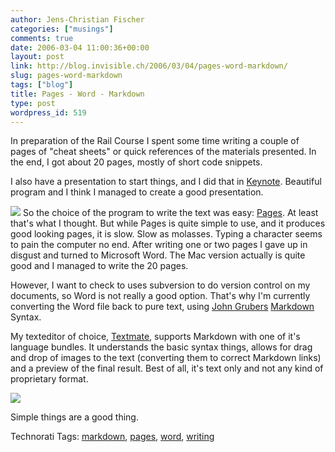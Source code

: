 ```yaml
---
author: Jens-Christian Fischer
categories: ["musings"]
comments: true
date: 2006-03-04 11:00:36+00:00
layout: post
link: http://blog.invisible.ch/2006/03/04/pages-word-markdown/
slug: pages-word-markdown
tags: ["blog"]
title: Pages - Word - Markdown
type: post
wordpress_id: 519
---
```


In preparation of the Rail Course I spent some time writing a couple of pages of "cheat sheets" or quick references of the materials presented. In the end, I got about 20 pages, mostly of short code snippets.

I also have a presentation to start things, and I did that in [Keynote][1]. Beautiful program and I think I managed to create a good presentation.

![](http://static.flickr.com/43/107547591_97f6ed0f7c.jpg?v=0) So the choice of the program to write the text was easy: [Pages][2]. At least that's what I thought. But while Pages is quite simple to use, and it produces good looking pages, it is slow. Slow as molasses. Typing a character seems to pain the computer no end. After writing one or two pages I gave up in disgust and turned to Microsoft Word. The Mac version actually is quite good and I managed to write the 20 pages. 

However, I want to check to uses subversion to do version control on my documents, so Word is not really a good option. That's why I'm currently converting the Word file back to pure text, using [John Grubers][3] [Markdown][4] Syntax. 

My texteditor of choice, [Textmate][5], supports Markdown with one of it's language bundles. It understands the basic syntax things, allows for drag and drop of images to the text (converting them to correct Markdown links) and a preview of the final result. Best of all, it's text only and not any kind of proprietary format. 

[![](http://static.flickr.com/42/107550128_4ceeb79d45_m.jpg)](http://www.flickr.com/photos/jcfischer/107550128/)

Simple things are a good thing.


[1]: http://www.apple.com/iwork/keynote/
[2]: http://www.apple.com/iwork/pages/
[3]: http://daringfireball.net/
[4]: http://daringfireball.net/projects/markdown/
[5]: http://www.macromates.com



Technorati Tags: [markdown](http://www.technorati.com/tag/markdown), [pages](http://www.technorati.com/tag/pages), [word](http://www.technorati.com/tag/word), [writing](http://www.technorati.com/tag/writing)
